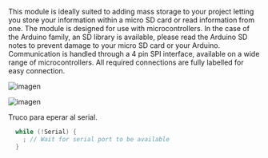 

This module is ideally suited to adding mass storage to your project letting you store your information within a micro SD card or read information from one. The module is designed for use with microcontrollers. In the case of the Arduino family, an SD library is available, please read the Arduino SD notes to prevent damage to your micro SD card or your Arduino.
Communication is handled through a 4 pin SPI interface, available on a wide range of microcontrollers. All required connections are fully labelled for easy connection.

![imagen](https://github.com/user-attachments/assets/2d517703-273e-46cf-9843-b3f56b074c7a)

![imagen](https://github.com/user-attachments/assets/b9d3420f-26ef-4e08-9700-2a3ea5d3ee13)

Truco para eperar al serial.

```c++
  while (!Serial) {
    ; // Wait for serial port to be available
  }
```
